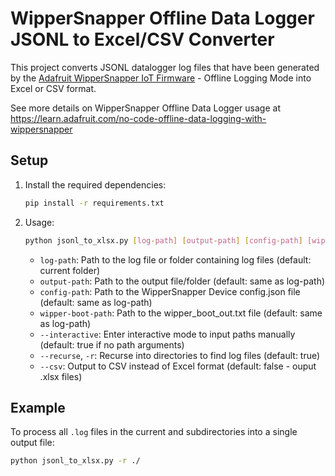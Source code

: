 # WipperSnapper Offline Data Logger JSONL to Excel/CSV Converter

This project converts JSONL datalogger log files that have been generated by the [Adafruit WipperSnapper IoT Firmware](https://github.com/adafruit/Adafruit_Wippersnapper_Arduino) - Offline Logging Mode into Excel or CSV format.

See more details on WipperSnapper Offline Data Logger usage at https://learn.adafruit.com/no-code-offline-data-logging-with-wippersnapper

## Setup

1. Install the required dependencies:
    ```sh
    pip install -r requirements.txt
    ```

2. Usage:
    ```sh
    python jsonl_to_xlsx.py [log-path] [output-path] [config-path] [wipper-boot-path] [--interactive] [--recurse] [--csv]
    ```

    - `log-path`: Path to the log file or folder containing log files (default: current folder)
    - `output-path`: Path to the output file/folder (default: same as log-path)
    - `config-path`: Path to the WipperSnapper Device config.json file (default: same as log-path)
    - `wipper-boot-path`: Path to the wipper_boot_out.txt file (default: same as log-path)
    - `--interactive`: Enter interactive mode to input paths manually (default: true if no path arguments)
    - `--recurse`, `-r`: Recurse into directories to find log files (default: true)
    - `--csv`: Output to CSV instead of Excel format (default: false - ouput .xlsx files)

## Example

To process all `.log` files in the current and subdirectories into a single output file:
```sh
python jsonl_to_xlsx.py -r ./